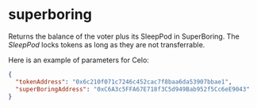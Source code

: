 # superboring

Returns the balance of the voter plus its SleepPod in SuperBoring.
The _SleepPod_ locks tokens as long as they are not transferrable.

Here is an example of parameters for Celo:

```json
{
  "tokenAddress": "0x6c210f071c7246c452cac7f8baa6da53907bbae1",
  "superBoringAddress": "0xC6A3c5FFA67E718f3C5d949Bab952f5Cc6eE9043"
}
```
